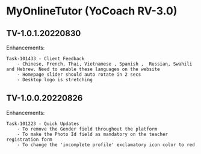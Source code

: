 # MyOnlineTutor (YoCoach RV-3.0)

## TV-1.0.1.20220830


Enhancements:
    
    Task-101433 - Client Feedback
        - Chinese, French, Thai, Vietnamese , Spanish ,  Russian, Swahili and Hebrew. Need to enable these languages on the website
        - Homepage slider should auto rotate in 2 secs
        - Desktop logo is stretching

## TV-1.0.0.20220826

Enhancements:
    
    Task-101223 - Quick Updates
        - To remove the Gender field throughout the platform
        - To make the Photo Id field as mandatory on the teacher registration form
        - To change the 'incomplete profile' exclamatory icon color to red 


